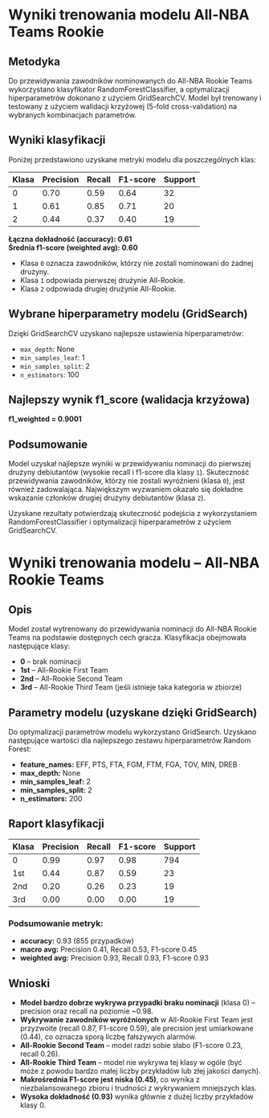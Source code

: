 # Wyniki trenowania modelu All-NBA Teams Rookie

## Metodyka

Do przewidywania zawodników nominowanych do All-NBA Rookie Teams wykorzystano klasyfikator RandomForestClassifier, a optymalizacji hiperparametrów dokonano z użyciem GridSearchCV. Model był trenowany i testowany z użyciem walidacji krzyżowej (5-fold cross-validation) na wybranych kombinacjach parametrów.

## Wyniki klasyfikacji

Poniżej przedstawiono uzyskane metryki modelu dla poszczególnych klas:

| Klasa | Precision | Recall | F1-score | Support |
|-------|-----------|--------|----------|---------|
|   0   |   0.70    |  0.59  |   0.64   |   32    |
|   1   |   0.61    |  0.85  |   0.71   |   20    |
|   2   |   0.44    |  0.37  |   0.40   |   19    |

**Łączna dokładność (accuracy): 0.61**  
**Średnia f1-score (weighted avg): 0.60**

- Klasa `0` oznacza zawodników, którzy nie zostali nominowani do żadnej drużyny.
- Klasa `1` odpowiada pierwszej drużynie All-Rookie.
- Klasa `2` odpowiada drugiej drużynie All-Rookie.

## Wybrane hiperparametry modelu (GridSearch)

Dzięki GridSearchCV uzyskano najlepsze ustawienia hiperparametrów:

- `max_depth`: None
- `min_samples_leaf`: 1
- `min_samples_split`: 2
- `n_estimators`: 100

## Najlepszy wynik f1_score (walidacja krzyżowa)

**f1_weighted = 0.9001**

## Podsumowanie

Model uzyskał najlepsze wyniki w przewidywaniu nominacji do pierwszej drużyny debiutantów (wysokie recall i f1-score dla klasy `1`). Skuteczność przewidywania zawodników, którzy nie zostali wyróżnieni (klasa `0`), jest również zadowalająca. Największym wyzwaniem okazało się dokładne wskazanie członków drugiej drużyny debiutantów (klasa `2`).

Uzyskane rezultaty potwierdzają skuteczność podejścia z wykorzystaniem RandomForestClassifier i optymalizacji hiperparametrów z użyciem GridSearchCV.

# Wyniki trenowania modelu – All-NBA Rookie Teams

## Opis

Model został wytrenowany do przewidywania nominacji do All-NBA Rookie Teams na podstawie dostępnych cech gracza. Klasyfikacja obejmowała następujące klasy:

* **0** – brak nominacji
* **1st** – All-Rookie First Team
* **2nd** – All-Rookie Second Team
* **3rd** – All-Rookie Third Team (jeśli istnieje taka kategoria w zbiorze)

## Parametry modelu (uzyskane dzięki GridSearch)

Do optymalizacji parametrów modelu wykorzystano GridSearch. Uzyskano następujące wartości dla najlepszego zestawu hiperparametrów Random Forest:

- **feature_names:** EFF, PTS, FTA, FGM, FTM, FGA, TOV, MIN, DREB
- **max_depth:** None
- **min_samples_leaf:** 2
- **min_samples_split:** 2
- **n_estimators:** 200

## Raport klasyfikacji

| Klasa | Precision | Recall | F1-score | Support |
| ----- | --------- | ------ | -------- | ------- |
| 0     | 0.99      | 0.97   | 0.98     | 794     |
| 1st   | 0.44      | 0.87   | 0.59     | 23      |
| 2nd   | 0.20      | 0.26   | 0.23     | 19      |
| 3rd   | 0.00      | 0.00   | 0.00     | 19      |

### Podsumowanie metryk:

* **accuracy:** 0.93 (855 przypadków)
* **macro avg:** Precision 0.41, Recall 0.53, F1-score 0.45
* **weighted avg:** Precision 0.93, Recall 0.93, F1-score 0.93

## Wnioski

* **Model bardzo dobrze wykrywa przypadki braku nominacji** (klasa 0) – precision oraz recall na poziomie \~0.98.
* **Wykrywanie zawodników wyróżnionych** w All-Rookie First Team jest przyzwoite (recall 0.87, F1-score 0.59), ale precision jest umiarkowane (0.44), co oznacza sporą liczbę fałszywych alarmów.
* **All-Rookie Second Team** – model radzi sobie słabo (F1-score 0.23, recall 0.26).
* **All-Rookie Third Team** – model nie wykrywa tej klasy w ogóle (być może z powodu bardzo małej liczby przykładów lub złej jakości danych).
* **Makrośrednia F1-score jest niska (0.45)**, co wynika z niezbalansowanego zbioru i trudności z wykrywaniem mniejszych klas.
* **Wysoka dokładność (0.93)** wynika głównie z dużej liczby przykładów klasy 0.





